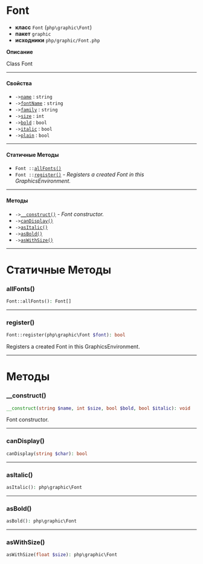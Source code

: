 # Font

- **класс** `Font` (`php\graphic\Font`)
- **пакет** `graphic`
- **исходники** `php/graphic/Font.php`

**Описание**

Class Font

---

#### Свойства

- `->`[`name`](#prop-name) : `string`
- `->`[`fontName`](#prop-fontname) : `string`
- `->`[`family`](#prop-family) : `string`
- `->`[`size`](#prop-size) : `int`
- `->`[`bold`](#prop-bold) : `bool`
- `->`[`italic`](#prop-italic) : `bool`
- `->`[`plain`](#prop-plain) : `bool`

---

#### Статичные Методы

- `Font ::`[`allFonts()`](#method-allfonts)
- `Font ::`[`register()`](#method-register) - _Registers a created Font in this GraphicsEnvironment._

---

#### Методы

- `->`[`__construct()`](#method-__construct) - _Font constructor._
- `->`[`canDisplay()`](#method-candisplay)
- `->`[`asItalic()`](#method-asitalic)
- `->`[`asBold()`](#method-asbold)
- `->`[`asWithSize()`](#method-aswithsize)

---
# Статичные Методы

<a name="method-allfonts"></a>

### allFonts()
```php
Font::allFonts(): Font[]
```

---

<a name="method-register"></a>

### register()
```php
Font::register(php\graphic\Font $font): bool
```
Registers a created Font in this GraphicsEnvironment.

---
# Методы

<a name="method-__construct"></a>

### __construct()
```php
__construct(string $name, int $size, bool $bold, bool $italic): void
```
Font constructor.

---

<a name="method-candisplay"></a>

### canDisplay()
```php
canDisplay(string $char): bool
```

---

<a name="method-asitalic"></a>

### asItalic()
```php
asItalic(): php\graphic\Font
```

---

<a name="method-asbold"></a>

### asBold()
```php
asBold(): php\graphic\Font
```

---

<a name="method-aswithsize"></a>

### asWithSize()
```php
asWithSize(float $size): php\graphic\Font
```